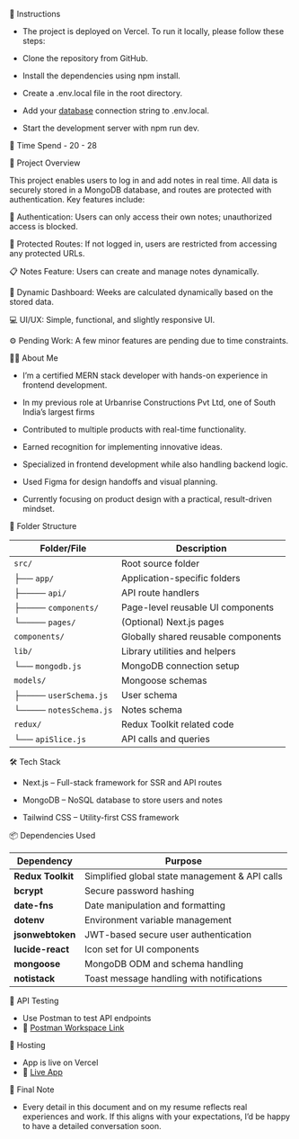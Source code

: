 🔷 Instructions

- The project is deployed on Vercel. To run it locally, please follow these steps:

- Clone the repository from GitHub.

- Install the dependencies using npm install.

- Create a .env.local file in the root directory.

- Add your [database](.env.local) connection string to .env.local.

- Start the development server with npm run dev.




🔷 Time Spend - 20 - 28




🔷 Project Overview

This project enables users to log in and add notes in real time. All data is securely stored in a MongoDB database, and routes are protected with authentication. Key features include:

🔐 Authentication: Users can only access their own notes; unauthorized access is blocked.

📂 Protected Routes: If not logged in, users are restricted from accessing any protected URLs.

📋 Notes Feature: Users can create and manage notes dynamically.

📅 Dynamic Dashboard: Weeks are calculated dynamically based on the stored data.

💻 UI/UX: Simple, functional, and slightly responsive UI.

⚙️ Pending Work: A few minor features are pending due to time constraints.




👨‍💻 About Me

- I’m a certified MERN stack developer with hands-on experience in frontend development. 

- In my previous role at Urbanrise Constructions Pvt Ltd, one of South India’s largest firms

- Contributed to multiple products with real-time functionality.

- Earned recognition for implementing innovative ideas.

- Specialized in frontend development while also handling backend logic.

- Used Figma for design handoffs and visual planning.

- Currently focusing on product design with a practical, result-driven mindset.




📁 Folder Structure

| Folder/File            | Description                         |
| ---------------------- | ----------------------------------- |
| `src/`                 | Root source folder                  |
| ├── `app/`             | Application-specific folders        |
| ├──── `api/`           | API route handlers                  |
| ├──── `components/`    | Page-level reusable UI components   |
| └──── `pages/`         | (Optional) Next.js pages            |
| `components/`          | Globally shared reusable components |
| `lib/`                 | Library utilities and helpers       |
| └── `mongodb.js`       | MongoDB connection setup            |
| `models/`              | Mongoose schemas                    |
| ├──── `userSchema.js`  | User schema                         |
| └──── `notesSchema.js` | Notes schema                        |
| `redux/`               | Redux Toolkit related code          |
| └── `apiSlice.js`      | API calls and queries               |





🛠️ Tech Stack

- Next.js – Full-stack framework for SSR and API routes

- MongoDB – NoSQL database to store users and notes

- Tailwind CSS – Utility-first CSS framework




📦 Dependencies Used

| Dependency        | Purpose                                        |
| ----------------- | ---------------------------------------------- |
| **Redux Toolkit** | Simplified global state management & API calls |
| **bcrypt**        | Secure password hashing                        |
| **date-fns**      | Date manipulation and formatting               |
| **dotenv**        | Environment variable management                |
| **jsonwebtoken**  | JWT-based secure user authentication           |
| **lucide-react**  | Icon set for UI components                     |
| **mongoose**      | MongoDB ODM and schema handling                |
| **notistack**     | Toast message handling with notifications      |




🔌 API Testing

- Use Postman to test API endpoints
- 🔗 [Postman Workspace Link](https://martian-robot-496005.postman.co/workspace/Team-Workspace~6de5bd93-27bf-4d69-8b7b-1fe94007fca7/request/32018086-32635c1d-5689-40d8-94e2-98ddb21b5751)




🚀 Hosting

- App is live on Vercel
- 🔗 [Live App](https://ten-twenty-two.vercel.app/login)




📝 Final Note

- Every detail in this document and on my resume reflects real experiences and work. If this aligns with your expectations, I’d be happy to have a detailed conversation soon.





